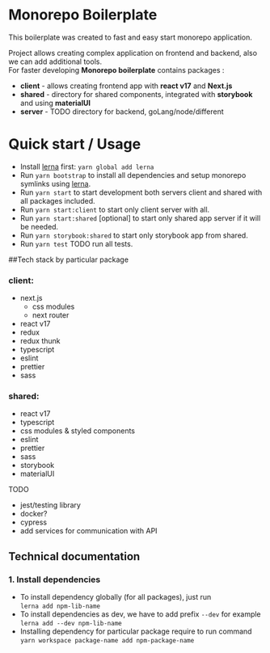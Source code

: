 # Monorepo Boilerplate

This boilerplate was created to fast and easy start monorepo application.

Project allows creating complex application on frontend and backend, also we can add additional tools.  
For faster developing **Monorepo boilerplate** contains packages :

* **client** - allows creating frontend app with **react v17** and **Next.js** 
* **shared** - directory for shared components, integrated with **storybook** and using **materialUI**
* **server** - TODO directory for backend, goLang/node/different  

# Quick start / Usage
- Install [lerna](https://github.com/lerna/lerna) first: `yarn global add lerna`
- Run `yarn bootstrap` to install all dependencies and setup monorepo symlinks using [lerna](https://github.com/lerna/lerna).
- Run `yarn start` to start development both servers  client and shared with all packages included.
- Run `yarn start:client` to start only client server with all.
- Run `yarn start:shared` [optional] to start only shared app server if it will be needed.
- Run `yarn storybook:shared` to start only storybook app from shared.
- Run `yarn test` TODO run all tests.


##Tech stack by particular package
### client:

- next.js
  - css modules
  - next router
- react v17
- redux
- redux thunk
- typescript
- eslint
- prettier
- sass

### shared:
- react v17
- typescript
- css modules & styled components
- eslint
- prettier
- sass
- storybook
- materialUI


TODO

- jest/testing library
- docker?
- cypress
- add services for  communication with API

## Technical documentation
### 1. Install dependencies
* To install dependency globally (for all packages), just run  
```lerna add npm-lib-name```  
* To install dependencies as dev, we have to add prefix `--dev` 
for example `lerna add --dev npm-lib-name`
* Installing dependency for particular package require to run command   
```yarn workspace package-name add npm-package-name```
